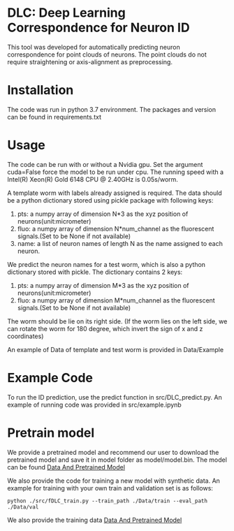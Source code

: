 # DLC: Deep Learning Correspondence for Neuron ID

This tool was developed for automatically predicting neuron correspondence for point clouds of neurons. The point clouds do not require straightening or axis-alignment as preprocessing. 

# Installation
The code was run in python 3.7 environment. The packages and version can be found in requirements.txt

# Usage
The code can be run with or without a Nvidia gpu. Set the argument cuda=False force the model to be run under cpu. The running speed with a Intel(R) Xeon(R) Gold 6148 CPU @ 2.40GHz is 0.05s/worm.

A template worm with labels already assigned is required. The data should be a python dictionary stored using pickle package with following keys:
1. pts: a numpy array of dimension N*3 as the xyz position of neurons(unit:micrometer)
2. fluo: a numpy array of dimension N*num_channel as the fluorescent signals.(Set to be None if not available)
3. name: a list of neuron names of length N as the name assigned to each neuron.

We predict the neuron names for a test worm, which is also a python dictionary stored with pickle. The dictionary contains 2 keys:
1. pts: a numpy array of dimension M*3 as the xyz position of neurons(unit:micrometer)
2. fluo: a numpy array of dimension M*num_channel as the fluorescent signals.(Set to be None if not available)

The worm should be lie on its right side. (If the worm lies on the left side, we can rotate the worm for 180 degree, which invert the sign of x and z coordinates)

An example of Data of template and test worm is provided in Data/Example

# Example Code
To run the ID prediction, use the predict function in src/DLC_predict.py. An example of running code was provided in src/example.ipynb 

# Pretrain model
We provide a pretrained model and recommend our user to download the pretrained model and save it in model folder as model/model.bin. The model can be found <a href="https://osf.io/t7dzu/">Data And Pretrained Model</a>

We also provide the code for training a new model with synthetic data. An example for training with your own train and validation set is as follows:
```
python ./src/fDLC_train.py --train_path ./Data/train --eval_path ./Data/val
```
We also provide the training data <a href="https://osf.io/t7dzu/">Data And Pretrained Model</a>

